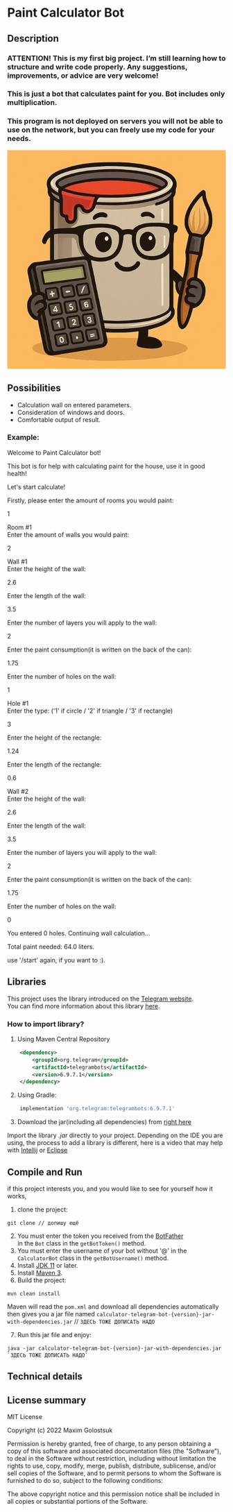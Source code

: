 # Paint Calculator Bot

## Description

### ATTENTION! This is my first big project. I’m still learning how to structure and write code properly. Any suggestions, improvements, or advice are very welcome!

### This is just a bot that calculates paint for you. Bot includes only multiplication.

### This program is not deployed on servers you will not be able to use on the network, but you can freely use my code for your needs.

![img.png](img.png)

## Possibilities 
- Calculation wall on entered parameters.
- Consideration of windows and doors.
- Comfortable output of result. 
### Example:
Welcome to Paint Calculator bot!

This bot is for help with calculating paint for the house, use it in good health!

Let's start calculate!

Firstly, please enter the amount of rooms you would paint:

1

Room #1  
Enter the amount of walls you would paint:

2

Wall #1  
Enter the height of the wall:

2.6

Enter the length of the wall:

3.5

Enter the number of layers you will apply to the wall:

2

Enter the paint consumption(it is written on the back of the can):

1.75

Enter the number of holes on the wall:

1

Hole #1  
Enter the type: ('1' if circle / '2' if triangle / '3' if rectangle)

3

Enter the height of the rectangle:

1.24

Enter the length of the rectangle:

0.6

Wall #2  
Enter the height of the wall:

2.6

Enter the length of the wall:

3.5

Enter the number of layers you will apply to the wall:

2

Enter the paint consumption(it is written on the back of the can):

1.75

Enter the number of holes on the wall:

0

You entered 0 holes. Continuing wall calculation...

Total paint needed: 64.0 liters.

use '/start' again, if you want to :).

## Libraries
This project uses the library introduced on the [Telegram website](https://core.telegram.org/bots/samples#java).  
You can find more information about this library [here](https://github.com/rubenlagus/TelegramBots).

### How to import library?

1. Using Maven Central Repository

```xml
    <dependency>
        <groupId>org.telegram</groupId>
        <artifactId>telegrambots</artifactId>
        <version>6.9.7.1</version>
    </dependency>
```

2. Using Gradle:

```gradle
    implementation 'org.telegram:telegrambots:6.9.7.1'
```

3. Download the jar(including all dependencies) from [right here](https://mvnrepository.com/artifact/org.telegram/telegrambots/6.9.7.1)

Import the library *.jar* directly to your project. Depending on the IDE you are using, the process to add a library
is different, here is a video that may help with [Intellij](https://www.youtube.com/watch?v=NZaH4tjwMYg) or
[Eclipse](https://www.youtube.com/watch?v=VWnfHkBgO1I)

## Compile and Run

if this project interests you, and you would like to see for yourself how it works,

1. clone the project:

```
git clone // допишу ещё 
```

2. You must enter the token you received from the [BotFather](https://telegram.me/BotFather)  
   in the `Bot` class in the `getBotToken()` method.
3. You must enter the username of your bot without '@' in the `CalculatorBot` class in the `getBotUsername()` method.
4. Install [JDK 11](https://www.oracle.com/java/technologies/downloads) or later.
5. Install [Maven 3](https://maven.apache.org/download.cgi).
6. Build the project:

```shell
mvn clean install
```

Maven will read the `pom.xml` and download all dependencies automatically then gives you a jar file named
`calculator-telegram-bot-{version}-jar-with-dependencies.jar` // `ЗДЕСЬ ТОЖЕ ДОПИСАТЬ НАДО`

7. Run this jar file and enjoy:
```shell
java -jar calculator-telegram-bot-{version}-jar-with-dependencies.jar `ЗДЕСЬ ТОЖЕ ДОПИСАТЬ НАДО`
```

## Technical details


## License summary

MIT License

Copyright (c) 2022 Maxim Golostsuk

Permission is hereby granted, free of charge, to any person obtaining a copy
of this software and associated documentation files (the "Software"), to deal
in the Software without restriction, including without limitation the rights
to use, copy, modify, merge, publish, distribute, sublicense, and/or sell
copies of the Software, and to permit persons to whom the Software is
furnished to do so, subject to the following conditions:

The above copyright notice and this permission notice shall be included in all
copies or substantial portions of the Software.
